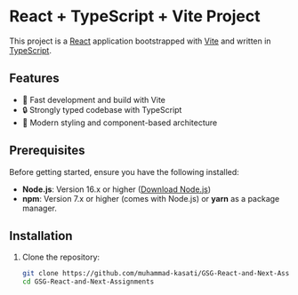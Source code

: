 # React + TypeScript + Vite Project

This project is a [React](https://reactjs.org/) application bootstrapped with [Vite](https://vitejs.dev/) and written in [TypeScript](https://www.typescriptlang.org/).

## Features

- 🚀 Fast development and build with Vite
- 🔒 Strongly typed codebase with TypeScript
- 💅 Modern styling and component-based architecture

## Prerequisites

Before getting started, ensure you have the following installed:

- **Node.js**: Version 16.x or higher ([Download Node.js](https://nodejs.org/))
- **npm**: Version 7.x or higher (comes with Node.js) or **yarn** as a package manager.

## Installation

1. Clone the repository:

   ```bash
   git clone https://github.com/muhammad-kasati/GSG-React-and-Next-Assignments.git
   cd GSG-React-and-Next-Assignments
